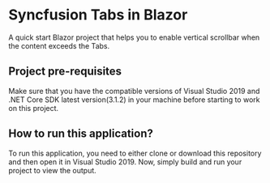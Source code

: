 # Syncfusion Tabs in Blazor

A quick start Blazor project that helps you to enable vertical scrollbar when the content exceeds the Tabs.

## Project pre-requisites

Make sure that you have the compatible versions of Visual Studio 2019 and .NET Core SDK latest version(3.1.2) in your machine before starting to work on this project.

## How to run this application?

To run this application, you need to either clone or download this repository and then open it in Visual Studio 2019. Now, simply build and run your project to view the output.
